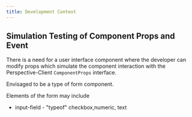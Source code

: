 ```yaml
---
title: Development Context
---
```

## Simulation Testing of Component Props and Event

There is a need for a user interface component where the developer can modify props which simulate the
component interaction with the Perspective-Client `ComponentProps` interface.

Envisaged to be a type of form component.

Elements of the form may include
- input-field - "typeof" checkbox,numeric, text
